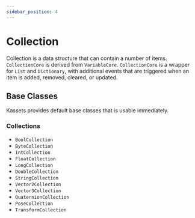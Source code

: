 ```yaml
---
sidebar_position: 4
---
```


# Collection

Collection is a data structure that can contain a number of items.
`CollectionCore` is derived from `VariableCore`.
`CollectionCore` is a wrapper for `List` and `Dictionary`, with additional events that are triggered when an item is added, removed, cleared, or updated.

## Base Classes

Kassets provides default base classes that is usable immediately.

### Collections

- `BoolCollection`
- `ByteCollection`
- `IntCollection`
- `FloatCollection`
- `LongCollection`
- `DoubleCollection`
- `StringCollection`
- `Vector2Collection`
- `Vector3Collection`
- `QuaternionCollection`
- `PoseCollection`
- `TransformCollection`
